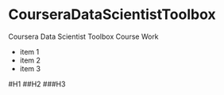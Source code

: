 CourseraDataScientistToolbox
============================

Coursera Data Scientist Toolbox Course Work

* item 1
* item 2
* item 3 

#H1
##H2
###H3

